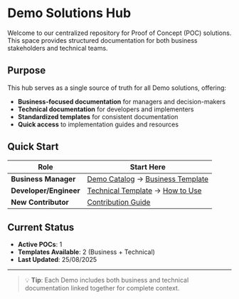 # Demo Solutions Hub

Welcome to our centralized repository for Proof of Concept (POC) solutions. This space provides structured documentation for both business stakeholders and technical teams.

## Purpose

This hub serves as a single source of truth for all Demo solutions, offering:
- **Business-focused documentation** for managers and decision-makers
- **Technical documentation** for developers and implementers
- **Standardized templates** for consistent documentation
- **Quick access** to implementation guides and resources

## Quick Start

| Role | Start Here |
|------|------------|
| **Business Manager** | [Demo Catalog](demo-catalog/README.md) → [Business Template](templates/business-template.md) |
| **Developer/Engineer** | [Technical Template](templates/technical-template.md) → [How to Use](getting-started/README.md) |
| **New Contributor** | [Contribution Guide](guidelines/contribution-guide.md) |

## Current Status

- **Active POCs**: 1
- **Templates Available**: 2 (Business + Technical)
- **Last Updated**: 25/08/2025

---

> 💡 **Tip**: Each Demo includes both business and technical documentation linked together for complete context.
